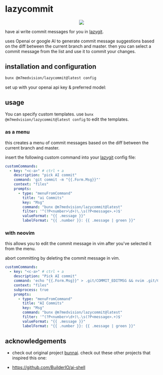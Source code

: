 # lazycommit

<p align="center">
  <img src="https://github.com/chhoumann/bunnai/assets/29108628/1ec69e68-7d5e-4a4d-b4d6-56e202e1c54c">
</p>

have ai write commit messages for you in [lazygit](https://github.com/jesseduffield/lazygit).

uses Openai or google AI to generate commit message suggestions based on the diff between the current branch and master.
then you can select a commit message from the list and use it to commit your changes.

## installation and configuration

```sh
bunx @m7medvision/lazycommit@latest config
```

set up with your openai api key & preferred model:

## usage

You can specify custom templates. use `bunx @m7medvision/lazycommit@latest config` to edit the templates.

### as a menu

this creates a menu of commit messages based on the diff between the current branch and master.

insert the following custom command into your [lazygit](https://github.com/jesseduffield/lazygit) config file:

```yaml
customCommands:
  - key: "<c-a>" # ctrl + a
    description: "pick AI commit"
    command: 'git commit -m "{{.Form.Msg}}"'
    context: "files"
    prompts:
      - type: "menuFromCommand"
        title: "ai Commits"
        key: "Msg"
        command: "bunx @m7medvision/lazycommit@latest"
        filter: '^(?P<number>\d+)\.\s(?P<message>.+)$'
        valueFormat: "{{ .message }}"
        labelFormat: "{{ .number }}: {{ .message | green }}"
```

### with neovim

this allows you to edit the commit message in vim after you've selected it from the menu.

abort committing by deleting the commit message in vim.

```yaml
customCommands:
  - key: "<c-a>" # ctrl + a
    description: "Pick AI commit"
    command: 'echo "{{.Form.Msg}}" > .git/COMMIT_EDITMSG && nvim .git/COMMIT_EDITMSG && [ -s .git/COMMIT_EDITMSG ] && git commit -F .git/COMMIT_EDITMSG || echo "Commit message is empty, commit aborted."'
    context: "files"
    subprocess: true
    prompts:
      - type: "menuFromCommand"
        title: "AI Commits"
        key: "Msg"
        command: "bunx @m7medvision/lazycommit@latest"
        filter: '^(?P<number>\d+)\.\s(?P<message>.+)$'
        valueFormat: "{{ .message }}"
        labelFormat: "{{ .number }}: {{ .message | green }}"
```

## acknowledgements

- check out original project [bunnai](https://github.com/chhoumann/bunnai).
  check out these other projects that inspired this one:

- https://github.com/BuilderIO/ai-shell
